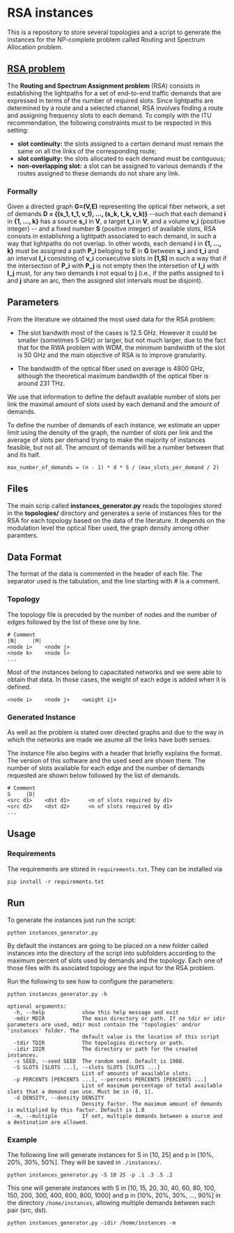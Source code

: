 # RSA instances
This is a repository to store several topologies and a script to generate the instances for the NP-complete problem called Routing and Spectrum Allocation problem.

## [RSA problem](https://link.springer.com/article/10.1007/s11750-018-0483-6)
The __Routing and Spectrum Assignment problem__ (RSA) consists in establishing the lightpaths for a set of end-to-end traffic demands that are expressed in terms of the number of required slots. Since lightpaths are determined by a route and a selected channel, RSA involves finding a route and assigning frequency slots to each demand. To comply with the ITU recommendation, the following constraints must to be respected in this setting:

- __slot continuity:__ the slots assigned to a certain demand must remain the same on all the links of the corresponding route;
- __slot contiguity:__ the slots allocated to each demand must be contiguous;
- __non-overlapping slot:__ a slot can be assigned to various demands if the routes assigned to these demands do not share any link.

### Formally 
Given a directed graph __G=(V,E)__ representing the optical fiber network, a set of demands __D = {(s_1, t_1, v_1), ..., (s_k, t_k, v_k)}__ --such that each demand __i__ in __{1, ..., k}__ has a source __s_i__ in __V__, a target __t_i__ in __V__, and a volume __v_i__ (positive integer) -- and a fixed number __S__ (positive integer) of available slots, RSA consists in establishing a lightpath associated to each demand, in such a way that lightpaths do not overlap. In other words, each demand __i__ in __{1, ..., k}__ must be assigned a path __P_i__ beloging to __E__ in __G__ between __s_i__ and __t_i__ and an interval __I_i__ consisting of __v_i__ consecutive slots in __[1,S]__ in such a way that if the intersection of __P_i__ with __P_j__ is not empty then the intersetion of __I_i__ with __I_j__ must, for any two demands __i__ not equal to __j__ (i.e., if the paths assigned to __i__ and __j__ share an arc, then the assigned slot intervals must be disjoint).

## Parameters

From the literature we obtained the most used data for the RSA problem:

  - The slot bandwith most of the cases is 12.5 GHz. However it could be smaller (sometimes 5 GHz) or larger, but not much larger, due to the fact that for the RWA problem with WDM, the minimum bandwidth of the slot is 50 GHz and the main objective of RSA is to improve granularity.

  - The bandwidth of the optical fiber used on average is 4800 GHz, although the theoretical maximum bandwidth of the optical fiber is around 231 THz.

We use that information to define the default available number of slots per link the maximal amount of slots used by each demand and the amount of demands.
    
To define the number of demands of each instance, we estimate an upper limit using the density of the graph, the number of slots per link and the average of slots per demand trying to make the majority of instances feasible, but not all. The amount of demands will be a number between that and its half.

```
max_number_of_demands = (n - 1) * d * S / (max_slots_per_demand / 2)
```

## Files
The main scrip called **instances_generator.py** reads the topologies stored in the __topologies/__ directory and generates a serie of instances files for the RSA for each topology based on the data of the literature. It depends on the modulation level the optical fiber used, the graph density among other paramters.

## Data Format
The format of the data is commented in the header of each file. The separator used is the tabulation, and the line starting with # is a comment.
### Topology
The topology file is preceded by the number of nodes and the number of edges followed by the list of these one by line.
```
# Comment
|N|     |M|
<node i>    <node j>
<node k>    <node l>
...
```
Most of the instances belong to capacitated networks and we were able to obtain that data. In those cases, the weight of each edge is added when it is defined.
```
<node i>    <node j>    <weight ij>
```

### Generated Instance
As well as the problem is stated over directed graphs and due to the way in which the networks are made we asume all the links have both senses.

The instance file also begins with a header that briefly explains the format. The version of this software and the used seed are shown there. The number of slots available for each edge and the number of demands requested are shown below followed by the list of demands.
```
# Comment
S     |D|
<src d1>    <dst d1>      <n of slots required by d1>
<src d2>    <dst d2>      <n of slots required by d1>
...
```

## Usage
### Requirements
The requirements are stored in `requirements.txt`. They can be installed via

```
pip install -r requirements.txt
```

## Run
To generate the instances just run the script:

```
python instances_generator.py
```

By default the instances are going to be placed on a new folder called instances into the directory of the script into subfolders according to the maximum percent of slots used by demands and the topology. Each one of those files with its asociated topology are the input for the RSA problem.

Run the following to see how to configure the parameters:

```
python instances_generator.py -h

optional arguments:
  -h, --help            show this help message and exit
  -mdir MDIR            The main directory or path. If no tdir or idir parameters are used, mdir must contain the 'topologies' and/or 'instances' folder. The
                        default value is the location of this script
  -tdir TDIR            The topologies directory or path.
  -idir IDIR            The directory or path for the created instances.
  -s SEED, --seed SEED  The random seed. Default is 1988.
  -S SLOTS [SLOTS ...], --slots SLOTS [SLOTS ...]
                        List of amounts of available slots.
  -p PERCENTS [PERCENTS ...], --percents PERCENTS [PERCENTS ...]
                        List of maximum percentage of total available slots that a demand can use. Must be in (0, 1].
  -d DENSITY, --density DENSITY
                        Density factor. The maximum amount of demands is multiplied by this factor. Default is 1.0
  -m, --multiple        If set, multiple demands between a source and a destination are allowed.
```

### Example
The following line will generate instances for S in [10, 25] and p in [10%, 20%, 30%, 50%]. They will be saved in `./instances/`.

```
python instances_generator.py -S 10 25 -p .1 .3 .5 .2
```

This one will generate instances with S in [10, 15, 20, 30, 40, 60, 80, 100, 150, 200, 300, 400, 600, 800, 1000] and p in [10%, 20%, 30%, ..., 90%] in the directory `/home/instances`, allowing multiple demands between each pair (src, dst).

```
python instances_generator.py -idir /home/instances -m
```